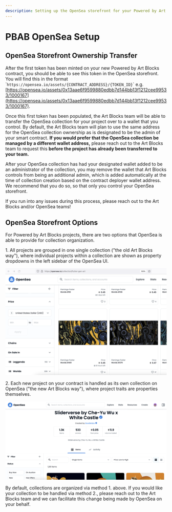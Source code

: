 ```yaml
---
description: Setting up the OpenSea storefront for your Powered by Art Blocks project.
---
```


# PBAB OpenSea Setup

## OpenSea Storefront Ownership Transfer

After the first token has been minted on your new Powered by Art Blocks contract, you should be able to see this token in the OpenSea storefront. You will find this in the format \``https://opensea.io/assets/{CONTRACT_ADDRESS}/{TOKEN_ID}`\` e.g. [https://opensea.io/assets/0x13aae6f9599880edbb7d144bb13f1212cee99533/1000167](https://opensea.io/assets/0x13aae6f9599880edbb7d144bb13f1212cee99533/1000167).

Once this first token has been populated, the Art Blocks team will be able to transfer the OpenSea collection for your project over to a wallet that you control. By default, the Art Blocks team will plan to use the same address for the OpenSea collection ownership as is designated to be the admin of your smart contract. **If you would prefer that the OpenSea collection be managed by a different wallet address,** please reach out to the Art Blocks team to request this **before the project has already been transferred to your team.**

After your OpenSea collection has had your designated wallet added to be an administrator of the collection, you may remove the wallet that Art Blocks controls from being an additional admin, which is added automatically at the time of collection creation based on the contract deployer wallet address. We recommend that you do so, so that only you control your OpenSea storefront.

If you run into any issues during this process, please reach out to the Art Blocks and/or OpenSea teams!

## OpenSea Storefront Options

For Powered by Art Blocks projects, there are two options that OpenSea is able to provide for collection organization.

&#x20;   1\. All projects are grouped in one single collection ("the old Art Blocks way"), where individual projects within a collection are shown as property dropdowns in the left sidebar of the OpenSea UI.

![All projects in one collection.](<../../.gitbook/assets/Screen Shot 2022-01-19 at 2.33.25 PM.png>)

&#x20;     2\. Each new project on your contract is handled as its own collection on OpenSea ("the new Art Blocks way"), where project traits are properties themselves.&#x20;

![Each project as its own collection.](<../../.gitbook/assets/Screen Shot 2022-01-19 at 2.39.09 PM.png>)

By default, collections are organized via method 1. above. If you would like your collection to be handled via method 2., please reach out to the Art Blocks team and we can facilitate this change being made by OpenSea on your behalf.
